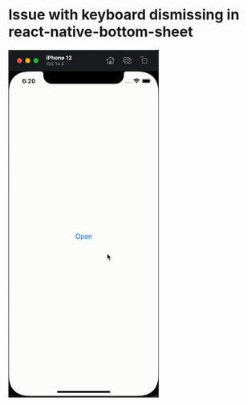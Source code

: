 # Issue with keyboard dismissing in react-native-bottom-sheet

<img src="https://github.com/davidnum/rn-bottomsheet-keyboard-issue/raw/master/gif/showcase.gif" width="300">
